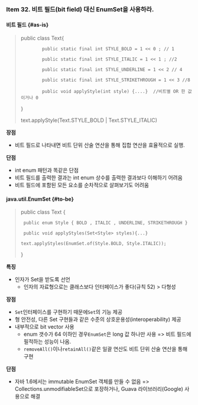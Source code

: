 ### Item 32. 비트 필드\(bit field\) 대신 EnumSet을 사용하라.

#### 비트 필드 {#as-is}

> public class Text{
>
> ```
>         public static final int STYLE_BOLD = 1 << 0 ; // 1
>
>         public static final int STYLE_ITALIC = 1 << 1 ; //2
>
>         public static final int STYLE_UNDERLINE = 1 << 2 // 4
>
>         public static final int STYLE_STRIKETHROUGH = 1 << 3 //8
>
>         public void applyStyle(int style) {....}  //비트별 OR 한 값이거나 0
> ```
>
> }
>
> text.applyStyle\(Text.STYLE\_BOLD \| Text.STYLE\_ITALIC\)

**장점**

* 비트 필드로 나타내면 비트 단위 산술 연산을 통해 집합 연산을 효율적으로 실행.

**단점**

* int enum 패턴과 똑같은 단점
* 비트 필드를 출력한 결과는 int enum 상수를 출력한 결과보다 이해하기 어려움
* 비트 필드에 포함된 모든 요소를 순차적으로 살펴보기도 어려움

#### java.util.EnumSet {#to-be}

> public class Text {
>
> ```
>  public enum Style { BOLD , ITALIC , UNDERLINE, STRIKETHROUGH }
>
>  public void applyStyles(Set<Style> styles){...}
>
> text.applyStyles(EnumSet.of(Style.BOLD, Style.ITALIC));
> ```
>
> }

**특징**

* 인자가 Set을 받도록 선언
  * 인자의 자료형으로는 클래스보다 인터페이스가 좋다\(규칙 52\) &gt; 다형성

**장점**

* `Set`인터페이스를 구현하기 때문에`Set`의 기능 제공
* 형 안전성, 다른 Set 구현들과 같은 수준의 상호운용성\(interoperability\) 제공
* 내부적으로 bit vector 사용
  * enum 갯수가 64 이하인 경우`EnumSet`은 long 값 하나만 사용 =&gt; 비트 필드에 필적하는 성능이 나옴.
  * `removeAll()`이나`retainAll()`같은 일괄 연산도 비트 단위 산술 연산을 통해 구현

**단점**

* 자바 1.6에서는 immutable EnumSet 객체를 만들 수 없음 =&gt;
  Collections.unmodifiableSet으로 포장하거나, Guava 라이브러리\(Google\) 사용으로 해결



